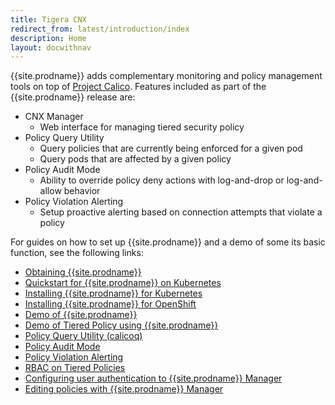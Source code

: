 ```yaml
---
title: Tigera CNX
redirect_from: latest/introduction/index
description: Home
layout: docwithnav
---
```


{{site.prodname}} adds complementary monitoring and policy management
tools on top of [Project Calico](about-calico). Features included as part of
the {{site.prodname}} release are:


* CNX Manager
  * Web interface for managing tiered security policy
* Policy Query Utility
  * Query policies that are currently being enforced for a given pod
  * Query pods that are affected by a given policy
* Policy Audit Mode
  * Ability to override policy deny actions with log-and-drop or log-and-allow behavior
* Policy Violation Alerting
  * Setup proactive alerting based on connection attempts that violate a policy

For guides on how to set up {{site.prodname}} and a demo of some its basic function, see the following links:


* [Obtaining {{site.prodname}}](../getting-started/)
* [Quickstart for {{site.prodname}} on Kubernetes](../getting-started/kubernetes/)
* [Installing {{site.prodname}} for Kubernetes](../getting-started/kubernetes/installation/hosted/)
* [Installing {{site.prodname}} for OpenShift](../getting-started/openshift/essentials/installation)
* [Demo of {{site.prodname}}](../getting-started/essentials/simple-policy-essentials)
* [Demo of Tiered Policy using {{site.prodname}}](../getting-started/essentials/tiered-policy-essentials)
* [Policy Query Utility (calicoq)](../reference/calicoq/)
* [Policy Audit Mode](../reference/essentials/policy-auditing)
* [Policy Violation Alerting](../reference/essentials/policy-violations)
* [RBAC on Tiered Policies](../reference/essentials/rbac-tiered-policies)
* [Configuring user authentication to {{site.prodname}} Manager](../reference/essentials/authentication)
* [Editing policies with {{site.prodname}} Manager](../reference/essentials/policy-editor)
